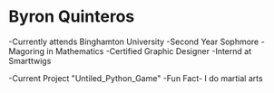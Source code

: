 # Byron Quinteros

-Currently attends Binghamton University
-Second Year Sophmore
-Magoring in Mathematics
-Certified Graphic Designer
-Internd at Smarttwigs

-Current Project "Untiled_Python_Game"
-Fun Fact- I do martial arts


